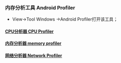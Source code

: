 ### 内存分析工具 Android Profiler
+ View->Tool Windows ->Android Profiler打开该工具；
#### [CPU分析器 CPU Profiler](https://github.com/ningbaoqi/PerformanceOptimization/blob/master/README-n1.md)
#### [内存分析器 memory profiler](https://github.com/ningbaoqi/PerformanceOptimization/blob/master/README-n2.md)
#### [网络分析器 Network Profiler](https://github.com/ningbaoqi/PerformanceOptimization/blob/master/README-N3.md)
